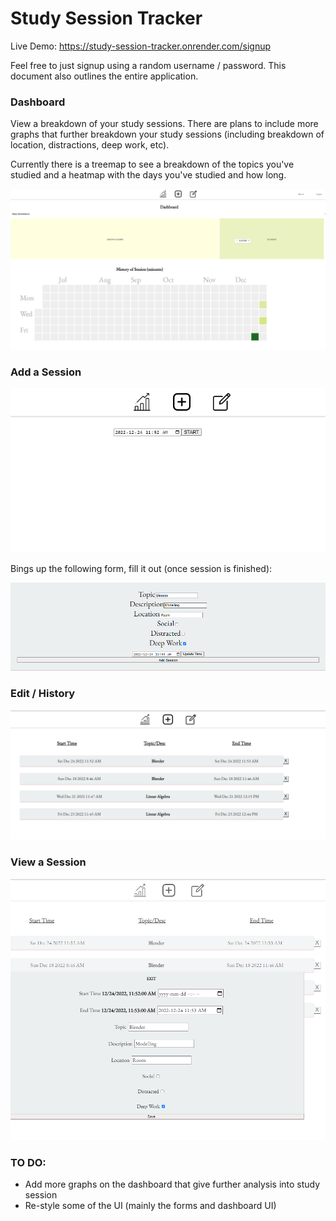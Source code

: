 # Study Session Tracker

Live Demo: https://study-session-tracker.onrender.com/signup

Feel free to just signup using a random username / password. This document also outlines the entire application.



### Dashboard

View a breakdown of your study sessions. There are plans to include more graphs that further breakdown your study sessions (including breakdown of location, distractions, deep work, etc).



Currently there is a treemap to see a breakdown of the topics you've studied and a heatmap with the days you've studied and how long.

![z](./images/dashboard.png)



### Add a Session

![image-20221224115235435](./images/start.png)

Bings up the following form, fill it out (once session is finished):

![image-20221224115315593](./images/add-form-filled.png)



### Edit / History

![image-20221224115403013](./images/history.png)

### View a Session

![image-20221224115415338](./images/view.png)



### TO DO:

- Add more graphs on the dashboard that give further analysis into study session
- Re-style some of the UI (mainly the forms and dashboard UI)